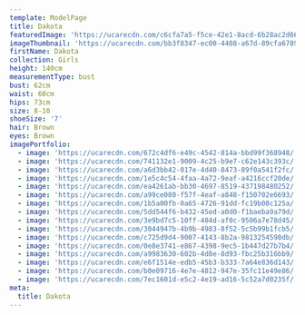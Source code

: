 ```yaml
---
template: ModelPage
title: Dakota
featuredImage: 'https://ucarecdn.com/c6cfa7a5-f5ce-42e1-8acd-6b28ac2d6624/'
imageThumbnail: 'https://ucarecdn.com/bb3f8347-ec00-4408-a67d-89cfa6789200/'
firstName: Dakota
collection: Girls
height: 140cm
measurementType: bust
bust: 62cm
waist: 60cm
hips: 73cm
size: 8-10
shoeSize: '7'
hair: Brown
eyes: Brown
imagePortfolio:
  - image: 'https://ucarecdn.com/672c4df6-e49c-4542-814a-bbd99f368948/'
  - image: 'https://ucarecdn.com/741132e1-9009-4c25-b9e7-c62e143c393c/'
  - image: 'https://ucarecdn.com/a6d3bb42-017e-4d40-8473-89f0a541f2fc/'
  - image: 'https://ucarecdn.com/1e5c4c54-4faa-4a72-9eaf-a4216ccf20de/'
  - image: 'https://ucarecdn.com/ea4261ab-bb30-4697-8519-437198480252/'
  - image: 'https://ucarecdn.com/a99ce080-f57f-4eaf-a848-f150702e6693/'
  - image: 'https://ucarecdn.com/1b5a00fb-0a65-4726-91dd-fc19b08c125a/'
  - image: 'https://ucarecdn.com/5dd544f6-b432-45ed-a0d0-f1baeba9a79d/'
  - image: 'https://ucarecdn.com/3e9bd7c5-10ff-484d-af0c-9506a7e78d45/'
  - image: 'https://ucarecdn.com/3044947b-4b9b-4983-8f52-5c5b99b1fcb5/'
  - image: 'https://ucarecdn.com/c725d9d4-9007-4143-8b2a-9813254598db/'
  - image: 'https://ucarecdn.com/0e8e3741-e867-4398-9ec5-1b447d27b7b4/'
  - image: 'https://ucarecdn.com/a9983630-602b-4d8e-8d93-fbc25b316bb9/'
  - image: 'https://ucarecdn.com/e6f1514e-edb5-45b3-b333-7a64e836d143/'
  - image: 'https://ucarecdn.com/b0e09716-4e7e-4812-947e-35fc11e49e86/'
  - image: 'https://ucarecdn.com/7ec1601d-e5c2-4e19-ad16-5c52a7d0235f/'
meta:
  title: Dakota
---
```


